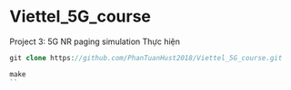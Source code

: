 # Viettel_5G_course
Project 3: 5G NR paging simulation
 Thực hiện 
```php
git clone https://github.com/PhanTuanHust2018/Viettel_5G_course.git
```
```php
make
``
